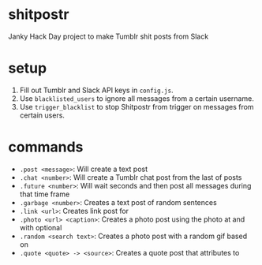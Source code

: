 # shitpostr
Janky Hack Day project to make Tumblr shit posts from Slack

# setup
1. Fill out Tumblr and Slack API keys in `config.js`.
2. Use `blacklisted_users` to ignore all messages from a certain username.
3. Use `trigger_blacklist` to stop Shitpostr from trigger on messages from certain users.

# commands
* `.post <message>`: Will create a text post
* `.chat <number>`: Will create a Tumblr chat post from the last <number> of posts
* `.future <number>`: Will wait <number> seconds and then post all messages during that time frame
* `.garbage <number>`: Creates a text post of <number> random sentences
* `.link <url>`: Creates link post for <ur>
* `.photo <url> <caption>`: Creates a photo post using the photo at <url> and with optional <caption>
* `.random <search text>`: Creates a photo post with a random gif based on <search text>
* `.quote <quote> -> <source>`: Creates a quote post that attributes <quote> to <source>
